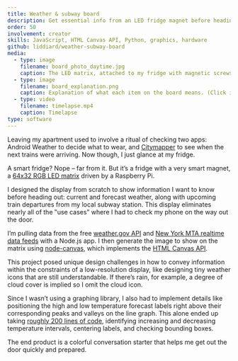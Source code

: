 ```yaml
---
title: Weather & subway board
description: Get essential info from an LED fridge magnet before heading out the door
order: 50
involvement: creator
skills: JavaScript, HTML Canvas API, Python, graphics, hardware
github: liddiard/weather-subway-board
media:
  - type: image
    filename: board_photo_daytime.jpg
    caption: The LED matrix, attached to my fridge with magnetic screws. Raspberry Pi and “bonnet” board on the right edge.
  - type: image
    filename: board_explanation.png
    caption: Explanation of what each item on the board means. (Click image to enlarge.)
  - type: video
    filename: timelapse.mp4
    caption: Timelapse
type: software
---
```


Leaving my apartment used to involve a ritual of checking two apps: Android Weather to decide what to wear, and [Citymapper](https://citymapper.com/) to see when the next trains were arriving. Now though, I just glance at my fridge.

A smart fridge? Nope – far from it. But it’s a fridge with a very smart magnet, a [64x32 RGB LED matrix](https://smile.amazon.com/gp/product/B07SDMWX9R/) driven by a Raspberry Pi. 

I designed the display from scratch to show information I want to know before heading out: current and forecast weather, along with upcoming train departures from my local subway station. This display eliminates nearly all of the ‟use cases” where I had to check my phone on the way out the door.

I’m pulling data from the free [weather.gov API](https://www.weather.gov/documentation/services-web-api) and [New York MTA realtime data feeds](https://api.mta.info/#/landing) with a Node.js app. I then generate the image to show on the matrix using [node-canvas](https://www.npmjs.com/package/canvas), which implements the [HTML Canvas API](https://developer.mozilla.org/en-US/docs/Web/API/Canvas_API).

This project posed unique design challenges in how to convey information within the constraints of a low-resolution display, like designing tiny weather icons that are still understandable. If there’s rain, for example, a degree of cloud cover is implied so I omit the cloud icon.

Since I wasn’t using a graphing library, I also had to implement details like positioning the high and low temperature forecast labels right above their corresponding peaks and valleys on the line graph. This alone ended up taking [roughly 200 lines of code](https://github.com/liddiard/weather-subway-board/blob/main/src/display/forecast.js), identifying increasing and decreasing temperature intervals, centering labels, and checking bounding boxes.

The end product is a colorful conversation starter that helps me get out the door quickly and prepared.